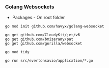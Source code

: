 ### Golang Websockets   

* Packages - On root folder
```
go mod init github.com/havyx/golang-websocket

go get github.com/CloudyKit/jet/v6
go get github.com/bmizerany/pat
go get github.com/gorilla/websocket

go mod tidy

go run src/evertonsavio/application/*.go
```